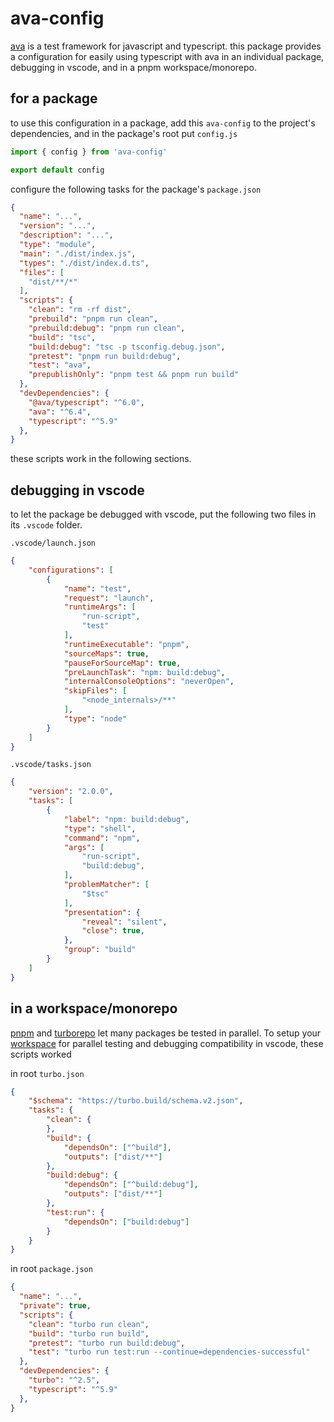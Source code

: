 # ava-config

[ava](https://github.com/avajs/ava/) is a test framework for javascript and typescript. this package provides a configuration for easily using typescript with ava in an individual package, debugging in vscode, and in a pnpm workspace/monorepo.

## for a package

to use this configuration in a package, add this `ava-config` to the project's dependencies, and in the package's root put `config.js`

```javascript
import { config } from 'ava-config'

export default config
```

configure the following tasks for the package's `package.json`

```json
{
  "name": "...",
  "version": "...",
  "description": "...",
  "type": "module",
  "main": "./dist/index.js",
  "types": "./dist/index.d.ts",
  "files": [
    "dist/**/*"
  ],
  "scripts": {
    "clean": "rm -rf dist",
    "prebuild": "pnpm run clean",
    "prebuild:debug": "pnpm run clean",
    "build": "tsc",
    "build:debug": "tsc -p tsconfig.debug.json",
    "pretest": "pnpm run build:debug",
    "test": "ava",
    "prepublishOnly": "pnpm test && pnpm run build"
  },
  "devDependencies": {
    "@ava/typescript": "^6.0",
    "ava": "^6.4",
    "typescript": "^5.9"
  },
}
```

these scripts work in the following sections.

## debugging in vscode

to let the package be debugged with vscode, put the following two files in its `.vscode` folder.

`.vscode/launch.json`

```json
{
    "configurations": [
        {
            "name": "test",
            "request": "launch",
            "runtimeArgs": [
                "run-script",
                "test"
            ],
            "runtimeExecutable": "pnpm",
            "sourceMaps": true,
            "pauseForSourceMap": true,
            "preLaunchTask": "npm: build:debug",
            "internalConsoleOptions": "neverOpen",
            "skipFiles": [
                "<node_internals>/**"
            ],
            "type": "node"
        }
    ]
}
```

`.vscode/tasks.json`

```json
{
    "version": "2.0.0",
    "tasks": [
        {
            "label": "npm: build:debug",
            "type": "shell",
            "command": "npm",
            "args": [
                "run-script",
                "build:debug",
            ],
            "problemMatcher": [
                "$tsc"
            ],
            "presentation": {
                "reveal": "silent",
                "close": true,
            },
            "group": "build"
        }
    ]
}
```

## in a workspace/monorepo

[pnpm](https://pnpm.io) and [turborepo](https://turborepo.com/docs) let many packages be tested in parallel. To setup your [workspace](https://pnpm.io/workspaces) for parallel testing and debugging compatibility in vscode, these scripts worked

in root `turbo.json`

```json
{
    "$schema": "https://turbo.build/schema.v2.json",
    "tasks": {
        "clean": {
        },
        "build": {
            "dependsOn": ["^build"],
            "outputs": ["dist/**"]
        },
        "build:debug": {
            "dependsOn": ["^build:debug"],
            "outputs": ["dist/**"]
        },
        "test:run": {
            "dependsOn": ["build:debug"]
        }
    }
}
```

in root `package.json`

```json
{
  "name": "...",
  "private": true,
  "scripts": {
    "clean": "turbo run clean",
    "build": "turbo run build",
    "pretest": "turbo run build:debug",
    "test": "turbo run test:run --continue=dependencies-successful"
  },
  "devDependencies": {
    "turbo": "^2.5",
    "typescript": "^5.9"
  },
}
```
